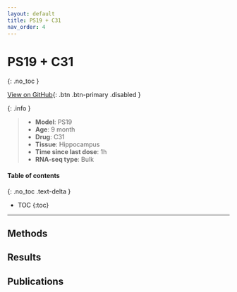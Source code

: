 ```yaml
---
layout: default
title: PS19 + C31
nav_order: 4
---
```


# PS19 + C31
{: .no_toc }

[View on GitHub](#){: .btn .btn-primary .disabled }

{: .info }
> - **Model**: PS19
> - **Age**: 9 month
> - **Drug**: C31
> - **Tissue**: Hippocampus
> - **Time since last dose**: 1h
> - **RNA-seq type**: Bulk

#### Table of contents
{: .no_toc .text-delta }

- TOC
{:toc}

---

## Methods

## Results

## Publications
